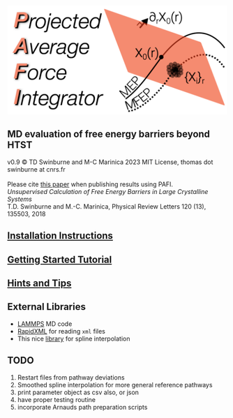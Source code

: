 ![](doc/pafi_title.png)
## MD evaluation of free energy barriers beyond HTST
v0.9 :copyright: TD Swinburne and M-C Marinica 2023 MIT License, thomas dot swinburne at cnrs.fr<br><br>
Please cite [this paper](https://journals.aps.org/prl/abstract/10.1103/PhysRevLett.120.135503) when publishing results using PAFI.<br>
*Unsupervised Calculation of Free Energy Barriers in Large Crystalline Systems*  <br>
T.D. Swinburne and M.-C. Marinica, Physical Review Letters 120 (13), 135503, 2018

## [Installation Instructions](doc/INSTALL.md)
## [Getting Started Tutorial](doc/TUTORIAL.md)
## [Hints and Tips](doc/TIPS.md)

## External Libraries
- [LAMMPS](https://lammps.sandia.gov) MD code
- [RapidXML](https://rapidxml.sourceforge.net) for reading `xml` files
- This nice [library](https://github.com/ttk592/spline) for spline interpolation

## TODO
1. Restart files from pathway deviations
2. Smoothed spline interpolation for more general reference pathways
3. print parameter object as csv also, or json
4. have proper testing routine
5. incorporate Arnauds path preparation scripts

